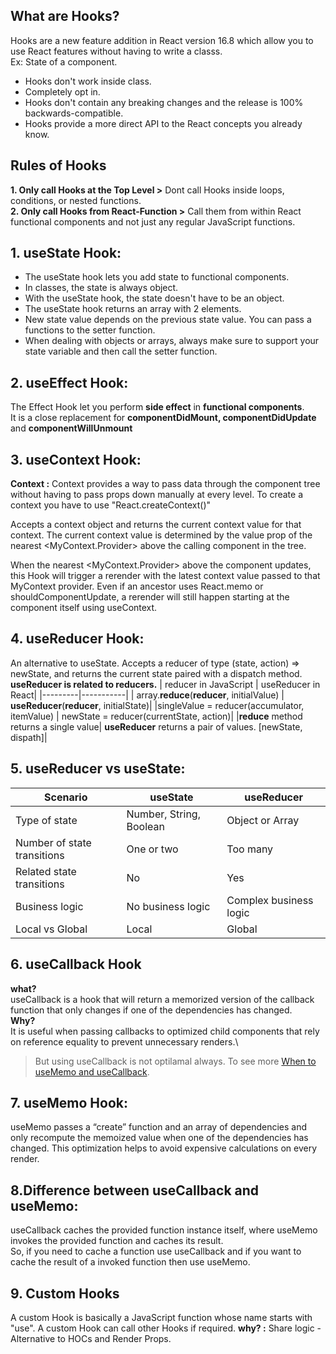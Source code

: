 ## What are Hooks?
Hooks are a new feature addition in React version 16.8 which allow you to use React features without having to write a classs.\
Ex: State of a component.
- Hooks don't work inside class.
- Completely opt in.
- Hooks don't contain any breaking changes and the release is 100% backwards-compatible.
- Hooks provide a more direct API to the React concepts you already know.


## Rules of Hooks
**1. Only call Hooks at the Top Level >** Dont call Hooks inside loops, conditions, or nested functions.\
**2. Only call Hooks from React-Function >** Call them from within React functional components and not just any regular JavaScript functions.


## 1. useState Hook:
- The useState hook lets you add state to functional components.
- In classes, the state is always object.
- With the useState hook, the state doesn't have to be an object.
- The useState hook returns an array with 2 elements.
- New state value depends on the previous state value. You can pass a functions to the setter function.
- When dealing with objects or arrays, always make sure to support your state variable and then call the setter function.

## 2. useEffect Hook:
The Effect Hook let you perform **side effect** in **functional components**.\
It is a close replacement for **componentDidMount, componentDidUpdate**  and **componentWillUnmount**

## 3. useContext Hook:
**Context :** Context provides a way to pass data through the component tree without having to pass props down manually at every level. To create a context you have to use "React.createContext()"

Accepts a context object and returns the current context value for that context. The current context value is determined by the value prop of the nearest <MyContext.Provider> above the calling component in the tree.

When the nearest <MyContext.Provider> above the component updates, this Hook will trigger a rerender with the latest context value passed to that MyContext provider. Even if an ancestor uses React.memo or shouldComponentUpdate, a rerender will still happen starting at the component itself using useContext.

## 4. useReducer Hook:
An alternative to useState. Accepts a reducer of type (state, action) => newState, and returns the current state paired with a dispatch method.\
**useReducer is related to reducers.**
| reducer in JavaScript | useReducer in React|
|---------|-----------|
| array.**reduce**(**reducer**, initialValue) | **useReducer**(**reducer**, initialState)|
|singleValue = reducer(accumulator, itemValue) | newState = reducer(currentState, action)|
|**reduce** method returns a single value| **useReducer** returns a pair of values. [newState, dispath]|

## 5. useReducer vs useState:
| Scenario | useState | useReducer |
|---------|-------------|-----------|
| Type of state | Number, String, Boolean | Object or Array |
| Number of state transitions | One or two | Too many |
| Related state transitions |No |Yes |
| Business logic | No business logic | Complex business logic |
| Local vs Global | Local | Global |

## 6. useCallback Hook
**what?**\
useCallback is a hook that will return a memorized version of the callback function that only changes if one of the dependencies has changed.\
**Why?**\
It is useful when passing callbacks to optimized child components that rely on reference equality to prevent unnecessary renders.\
>But using useCallback is not optilamal always.
To see more [When to useMemo and useCallback](https://kentcdodds.com/blog/usememo-and-usecallback).

## 7. useMemo Hook:
useMemo passes a “create” function and an array of dependencies and only recompute the memoized value when one of the dependencies has changed. This optimization helps to avoid expensive calculations on every render.

## 8.Difference between useCallback and useMemo:
useCallback caches the provided function instance itself, where useMemo invokes the provided function and caches its result.\
So, if you need to cache a function use useCallback and if you want to cache the result of a invoked function then use useMemo.

## 9. Custom Hooks
A custom Hook is basically a JavaScript function whose name starts with "use". A custom Hook can call other Hooks if required.
**why? :** Share logic - Alternative to HOCs and Render Props.
